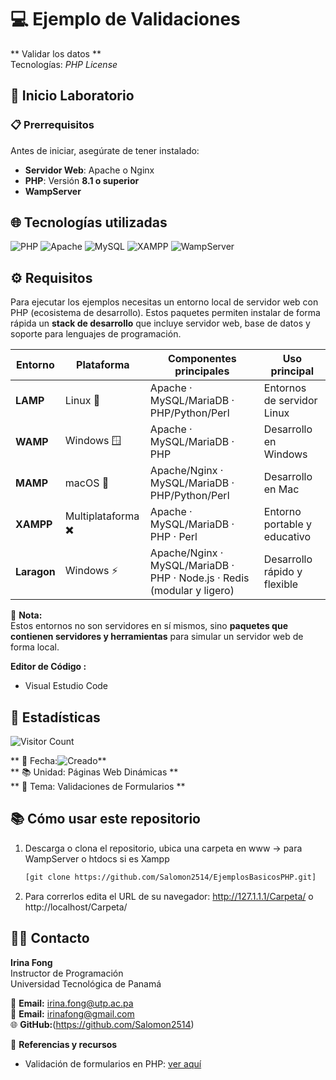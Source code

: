 # 💻 Ejemplo de Validaciones
** Validar los datos **  
Tecnologías: *PHP License*  

## 🚀 Inicio Laboratorio  

### 📋 Prerrequisitos  
Antes de iniciar, asegúrate de tener instalado:  
- **Servidor Web**: Apache o Nginx  
- **PHP**: Versión **8.1 o superior**  
- **WampServer**

## 🌐 Tecnologías utilizadas  

![PHP](https://img.shields.io/badge/PHP-777BB4?style=for-the-badge&logo=php&logoColor=white) 
![Apache](https://img.shields.io/badge/Apache-D22128?style=for-the-badge&logo=apache&logoColor=white) 
![MySQL](https://img.shields.io/badge/MySQL-4479A1?style=for-the-badge&logo=mysql&logoColor=white) 
![XAMPP](https://img.shields.io/badge/XAMPP-F37623?style=for-the-badge&logo=xampp&logoColor=white) 
![WampServer](https://img.shields.io/badge/WampServer-FF0040?style=for-the-badge&logo=windows&logoColor=white)

## ⚙️ Requisitos

Para ejecutar los ejemplos necesitas un entorno local de servidor web con PHP (ecosistema de desarrollo).
Estos paquetes permiten instalar de forma rápida un **stack de desarrollo** que incluye servidor web, base de datos y soporte para lenguajes de programación.

| Entorno   | Plataforma      | Componentes principales                                                                 | Uso principal |
|-----------|-----------------|-----------------------------------------------------------------------------------------|---------------|
| **LAMP**  | Linux 🐧        | Apache · MySQL/MariaDB · PHP/Python/Perl                                                | Entornos de servidor Linux |
| **WAMP**  | Windows 🪟      | Apache · MySQL/MariaDB · PHP                                                            | Desarrollo en Windows |
| **MAMP**  | macOS 🍏        | Apache/Nginx · MySQL/MariaDB · PHP/Python/Perl                                          | Desarrollo en Mac |
| **XAMPP** | Multiplataforma ✖️ | Apache · MySQL/MariaDB · PHP · Perl                                                   | Entorno portable y educativo |
| **Laragon** | Windows ⚡     | Apache/Nginx · MySQL/MariaDB · PHP · Node.js · Redis (modular y ligero)                 | Desarrollo rápido y flexible |


📌 **Nota:**  
Estos entornos no son servidores en sí mismos, sino **paquetes que contienen servidores y herramientas** para simular un servidor web de forma local.

**Editor de Código :** 
- Visual Estudio Code


## 🔢 Estadísticas

![Visitor Count](https://badgen.net/github/watchers/Salomon2514/EjemplosBasicosPHP)

 ** 📅 Fecha:![Creado](https://img.shields.io/badge/Creado-08--07--2025-blue)** <br>
 ** 📚 Unidad: Páginas Web Dinámicas **<br>
 ** 📝 Tema: Validaciones de Formularios ** <br>

## 📚 Cómo usar este repositorio

1. Descarga o clona el repositorio, ubica una carpeta en www -> para WampServer o htdocs  si es Xampp
   ```bash
   [git clone https://github.com/Salomon2514/EjemplosBasicosPHP.git]
2. Para correrlos edita el URL de su navegador:  http://127.1.1.1/Carpeta/ o  http://localhost/Carpeta/


## 👨‍🏫 Contacto
**Irina Fong**  
Instructor de Programación  
Universidad Tecnológica de Panamá 

📧 **Email:** irina.fong@utp.ac.pa  
📧 **Email:** irinafong@gmail.com<br>
🌐 **GitHub:**(https://github.com/Salomon2514)  



🔗 **Referencias y recursos**

- Validación de formularios en PHP: [ver aquí](https://mailtrap.io/blog/php-form-validation/#How-to-validate-a-form-in-PHP-using-script)  
























